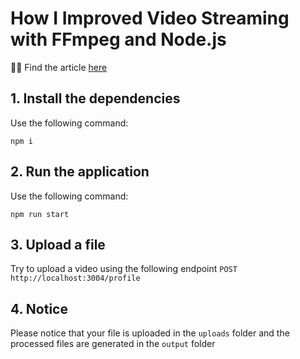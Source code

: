 # How I Improved Video Streaming with FFmpeg and Node.js

👨‍💻 Find the article [here](https://mayallo.com/video-processing-using-ffmpeg-nodejs/)

## 1. Install the dependencies

Use the following command:

```
npm i
```

## 2. Run the application

Use the following command:

```
npm run start
```

## 3. Upload a file

Try to upload a video using the following endpoint
`POST http://localhost:3004/profile`

## 4. Notice

Please notice that your file is uploaded in the `uploads` folder
and the processed files are generated in the `output` folder
